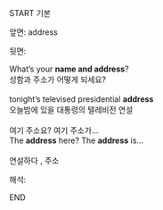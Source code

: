 START
기본

앞면:
address


뒷면:
<div>What’s your <b>name and address</b>? </div><div>성함과 주소가 어떻게 되세요?</div><div><br></div><div><div>tonight’s televised presidential <b>address</b> </div><div>오늘밤에 있을 대통령의 텔레비전 연설</div></div><div><br></div><div><div><div>여기 주소요? 여기 주소가...</div></div><div><div>The <strong>address</strong> here? The <strong>address</strong> is...</div></div></div><div><br></div><div><font color=""#333333"">연설하다 , 주소</font></div>


해석:

END